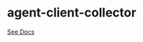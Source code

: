 # agent-client-collector

[See Docs](https://github.com/irunasroot/ansible-servicenow/blob/main/docs/irunasroot.servicenow.agent_client_collector.md)
